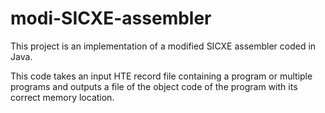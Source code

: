 # modi-SICXE-assembler
This project is an implementation of a modified SICXE assembler coded in Java.

This code takes an input HTE record file containing a program or multiple programs and outputs a file of the object code of the program with its correct memory location.
